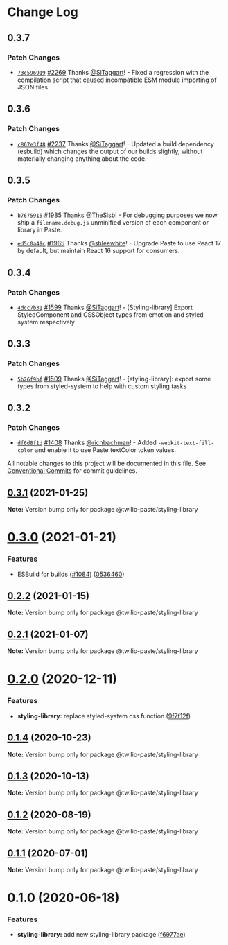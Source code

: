 # Change Log

## 0.3.7

### Patch Changes

- [`73c596919`](https://github.com/twilio-labs/paste/commit/73c5969191c04b4721a059c9dee329126afc1a8e) [#2269](https://github.com/twilio-labs/paste/pull/2269) Thanks [@SiTaggart](https://github.com/SiTaggart)! - Fixed a regression with the compilation script that caused incompatible ESM module importing of JSON files.

## 0.3.6

### Patch Changes

- [`c867e3f48`](https://github.com/twilio-labs/paste/commit/c867e3f48d739409d1f54fa18c4d2bee1d9242cf) [#2237](https://github.com/twilio-labs/paste/pull/2237) Thanks [@SiTaggart](https://github.com/SiTaggart)! - Updated a build dependency (esbuild) which changes the output of our builds slightly, without materially changing anything about the code.

## 0.3.5

### Patch Changes

- [`b7675915`](https://github.com/twilio-labs/paste/commit/b76759157a8c554863b6e37ddb6ea081c1c53258) [#1985](https://github.com/twilio-labs/paste/pull/1985) Thanks [@TheSisb](https://github.com/TheSisb)! - For debugging purposes we now ship a `filename.debug.js` unminified version of each component or library in Paste.

* [`ed5c0a49c`](https://github.com/twilio-labs/paste/commit/ed5c0a49ced5c524607cac7166d3aa4c389f2e7f) [#1965](https://github.com/twilio-labs/paste/pull/1965) Thanks [@shleewhite](https://github.com/shleewhite)! - Upgrade Paste to use React 17 by default, but maintain React 16 support for consumers.

## 0.3.4

### Patch Changes

- [`4dcc7b31`](https://github.com/twilio-labs/paste/commit/4dcc7b310830dd77481d7b4546aa5618b0de4f11) [#1599](https://github.com/twilio-labs/paste/pull/1599) Thanks [@SiTaggart](https://github.com/SiTaggart)! - [Styling-library] Export StyledComponent and CSSObject types from emotion and styled system respectively

## 0.3.3

### Patch Changes

- [`5b26f9bf`](https://github.com/twilio-labs/paste/commit/5b26f9bf2c7000b0fdf655a3ab79482c210b94c3) [#1509](https://github.com/twilio-labs/paste/pull/1509) Thanks [@SiTaggart](https://github.com/SiTaggart)! - [styling-library]: export some types from styled-system to help with custom styling tasks

## 0.3.2

### Patch Changes

- [`df6d8f1d`](https://github.com/twilio-labs/paste/commit/df6d8f1dcff6a17c96976b7b54a5702ec3d09f76) [#1408](https://github.com/twilio-labs/paste/pull/1408) Thanks [@richbachman](https://github.com/richbachman)! - Added `-webkit-text-fill-color` and enable it to use Paste textColor token values.

All notable changes to this project will be documented in this file.
See [Conventional Commits](https://conventionalcommits.org) for commit guidelines.

## [0.3.1](https://github.com/twilio-labs/paste/compare/@twilio-paste/styling-library@0.3.0...@twilio-paste/styling-library@0.3.1) (2021-01-25)

**Note:** Version bump only for package @twilio-paste/styling-library

# [0.3.0](https://github.com/twilio-labs/paste/compare/@twilio-paste/styling-library@0.2.2...@twilio-paste/styling-library@0.3.0) (2021-01-21)

### Features

- ESBuild for builds ([#1084](https://github.com/twilio-labs/paste/issues/1084)) ([0536460](https://github.com/twilio-labs/paste/commit/053646011508be10477d5b732269cdb0419235d7))

## [0.2.2](https://github.com/twilio-labs/paste/compare/@twilio-paste/styling-library@0.2.1...@twilio-paste/styling-library@0.2.2) (2021-01-15)

**Note:** Version bump only for package @twilio-paste/styling-library

## [0.2.1](https://github.com/twilio-labs/paste/compare/@twilio-paste/styling-library@0.2.0...@twilio-paste/styling-library@0.2.1) (2021-01-07)

**Note:** Version bump only for package @twilio-paste/styling-library

# [0.2.0](https://github.com/twilio-labs/paste/compare/@twilio-paste/styling-library@0.1.4...@twilio-paste/styling-library@0.2.0) (2020-12-11)

### Features

- **styling-library:** replace styled-system css function ([9f7f12f](https://github.com/twilio-labs/paste/commit/9f7f12fdce77bae2c9a08760b2e681de1b3c4192))

## [0.1.4](https://github.com/twilio-labs/paste/compare/@twilio-paste/styling-library@0.1.3...@twilio-paste/styling-library@0.1.4) (2020-10-23)

**Note:** Version bump only for package @twilio-paste/styling-library

## [0.1.3](https://github.com/twilio-labs/paste/compare/@twilio-paste/styling-library@0.1.2...@twilio-paste/styling-library@0.1.3) (2020-10-13)

**Note:** Version bump only for package @twilio-paste/styling-library

## [0.1.2](https://github.com/twilio-labs/paste/compare/@twilio-paste/styling-library@0.1.1...@twilio-paste/styling-library@0.1.2) (2020-08-19)

**Note:** Version bump only for package @twilio-paste/styling-library

## [0.1.1](https://github.com/twilio-labs/paste/compare/@twilio-paste/styling-library@0.1.0...@twilio-paste/styling-library@0.1.1) (2020-07-01)

**Note:** Version bump only for package @twilio-paste/styling-library

# 0.1.0 (2020-06-18)

### Features

- **styling-library:** add new styling-library package ([f6977ae](https://github.com/twilio-labs/paste/commit/f6977ae60d337b3406074f707f62c952a53c38e9))
